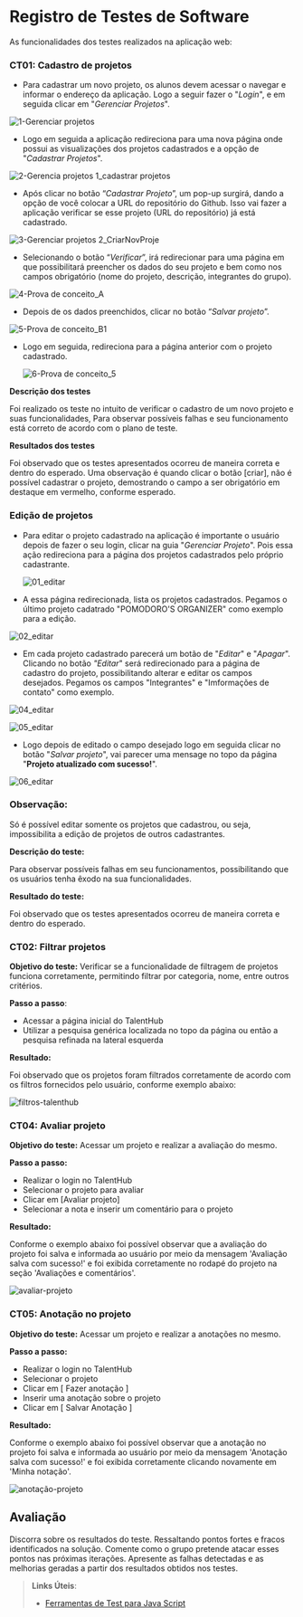 # Registro de Testes de Software

As funcionalidades dos testes realizados na aplicação web:

### CT01: **Cadastro de projetos**

- Para cadastrar um novo projeto, os alunos devem acessar o navegar e informar o endereço da aplicação. Logo a seguir fazer o "*Login*", e em seguida clicar em "*Gerenciar Projetos*".

![1-Gerenciar projetos](https://github.com/ICEI-PUC-Minas-PMV-ADS/pmv-ads-2024-1-e2-proj-int-t8-pmv-ads-2024-1-e2-talenthub/assets/144956029/ea849963-ab22-49fb-88b6-18634f2b6bf7)

- Logo em seguida a aplicação redireciona para uma nova página onde possui as visualizações dos projetos cadastrados e a opção de "*Cadastrar Projetos*".

![2-Gerencia projetos 1_cadastrar projetos](https://github.com/ICEI-PUC-Minas-PMV-ADS/pmv-ads-2024-1-e2-proj-int-t8-pmv-ads-2024-1-e2-talenthub/assets/144956029/43cdd5c8-efba-45ef-82f5-57e4469bf68b)

- Após clicar no botão “*Cadastrar Projeto*”, um pop-up surgirá, dando a opção de você colocar a URL do repositório do Github. Isso vai fazer a aplicação verificar se esse projeto (URL do repositório) já está cadastrado. 

![3-Gerenciar projetos 2_CriarNovProje](https://github.com/ICEI-PUC-Minas-PMV-ADS/pmv-ads-2024-1-e2-proj-int-t8-pmv-ads-2024-1-e2-talenthub/assets/144956029/e4c112bf-ef73-4d1b-a47d-cf7543b7d198)

- Selecionando o botão “*Verificar*”, irá redirecionar para uma página em que possibilitará preencher os dados do seu projeto
e bem como nos campos obrigatório (nome do projeto, descrição, integrantes do grupo).

![4-Prova de conceito_A](https://github.com/ICEI-PUC-Minas-PMV-ADS/pmv-ads-2024-1-e2-proj-int-t8-pmv-ads-2024-1-e2-talenthub/assets/144956029/92f4a39c-5f53-4972-ae46-1c5d9aaa6f3d)

- Depois de os dados preenchidos, clicar no botão “*Salvar projeto*”.

![5-Prova de conceito_B1](https://github.com/ICEI-PUC-Minas-PMV-ADS/pmv-ads-2024-1-e2-proj-int-t8-pmv-ads-2024-1-e2-talenthub/assets/144956029/8b0936ae-bef1-48c7-8949-ab042df18334)

- Logo em seguida, redireciona para a página anterior com o projeto cadastrado.

  ![6-Prova de conceito_5](https://github.com/ICEI-PUC-Minas-PMV-ADS/pmv-ads-2024-1-e2-proj-int-t8-pmv-ads-2024-1-e2-talenthub/assets/144956029/952af900-f027-4126-9619-232b21845637)

**Descrição dos testes**

Foi realizado os teste no intuito de verificar o cadastro de um novo projeto e suas funcionalidades, Para observar possíveis falhas e seu funcionamento está correto de acordo com o plano de teste. 

**Resultados dos testes**

Foi observado que os testes apresentados ocorreu de maneira correta e dentro do esperado. Uma observação é 
quando clicar o botão [criar], não é possível cadastrar o projeto, demostrando o campo a ser obrigatório em 
destaque em vermelho, conforme esperado.

### **Edição de projetos**

- Para editar o projeto cadastrado na aplicação é importante o usuário depois de fazer o seu login, clicar na guia "*Gerenciar Projeto*". Pois essa ação redireciona para a página dos projetos cadastrados pelo próprio cadastrante.

  ![01_editar](https://github.com/ICEI-PUC-Minas-PMV-ADS/pmv-ads-2024-1-e2-proj-int-t8-pmv-ads-2024-1-e2-talenthub/assets/144956029/1ea6ba6b-d781-453b-bb8d-f1919fcb2471)

- A essa página redirecionada, lista os projetos cadastrados. Pegamos o último projeto cadatrado "POMODORO'S ORGANIZER" como exemplo para a edição.

![02_editar](https://github.com/ICEI-PUC-Minas-PMV-ADS/pmv-ads-2024-1-e2-proj-int-t8-pmv-ads-2024-1-e2-talenthub/assets/144956029/ee7b3a25-355c-4b9a-96f4-b8aa73aaa224)

- Em cada projeto cadastrado parecerá um botão de "*Editar*" e "*Apagar*". Clicando no botão *"Editar*" será redirecionado para a página de cadastro do projeto, possibilitando alterar e editar os campos desejados. Pegamos os campos "Integrantes" e "Imformações de contato" como exemplo.

![04_editar](https://github.com/ICEI-PUC-Minas-PMV-ADS/pmv-ads-2024-1-e2-proj-int-t8-pmv-ads-2024-1-e2-talenthub/assets/144956029/476efd3a-9001-44ce-97bd-fa89a6bafc62)

![05_editar](https://github.com/ICEI-PUC-Minas-PMV-ADS/pmv-ads-2024-1-e2-proj-int-t8-pmv-ads-2024-1-e2-talenthub/assets/144956029/abe5b028-d369-416b-a2db-ebf91fc9b61b)

- Logo depois de editado o campo desejado logo em seguida clicar no botão "*Salvar projeto*", vai parecer uma mensage no topo da página "**Projeto atualizado com sucesso!**".

 ![06_editar](https://github.com/ICEI-PUC-Minas-PMV-ADS/pmv-ads-2024-1-e2-proj-int-t8-pmv-ads-2024-1-e2-talenthub/assets/144956029/4cadf05c-7d39-40a9-ab61-582dd63c85c6)

### Observação:
   Só é possível editar somente os projetos que cadastrou, ou seja, impossibilita a edição de projetos de outros cadastrantes.
    
**Descrição do teste:**

  Para observar possíveis falhas em seu funcionamentos, possibilitando que os usuários tenha êxodo na sua funcionalidades.

**Resultado do teste:**

  Foi observado que os testes apresentados ocorreu de maneira correta e dentro do esperado.

### CT02: **Filtrar projetos**

**Objetivo do teste:** Verificar se a funcionalidade de filtragem de projetos funciona corretamente, permitindo filtrar por categoria, nome, entre outros critérios.

**Passo a passo**:
- Acessar a página inicial do TalentHub
- Utilizar a pesquisa genérica localizada no topo da página ou então a pesquisa refinada na lateral esquerda

**Resultado:**

Foi observado que os projetos foram filtrados corretamente de acordo com os filtros fornecidos pelo usuário, conforme exemplo abaixo:

![filtros-talenthub](https://github.com/ICEI-PUC-Minas-PMV-ADS/pmv-ads-2024-1-e2-proj-int-t8-pmv-ads-2024-1-e2-talenthub/assets/56805870/8a010940-b120-48a2-8881-0cfe15511407)

### CT04: **Avaliar projeto**

**Objetivo do teste:**  Acessar um projeto e realizar a avaliação do mesmo.

**Passo a passo:**
- Realizar o login no TalentHub
- Selecionar o projeto para avaliar
- Clicar em [Avaliar projeto]
- Selecionar a nota e inserir um comentário para o projeto

**Resultado:**

Conforme o exemplo abaixo foi possível observar que a avaliação do projeto foi salva e informada ao usuário por meio da mensagem 'Avaliação salva com sucesso!' e foi exibida corretamente no rodapé do projeto na seção 'Avaliações e comentários'.

![avaliar-projeto](https://github.com/ICEI-PUC-Minas-PMV-ADS/pmv-ads-2024-1-e2-proj-int-t8-pmv-ads-2024-1-e2-talenthub/assets/56805870/6efcc35f-cc80-42d5-816c-1fe30935d1f9)

### CT05: **Anotação no projeto**

**Objetivo do teste:**  Acessar um projeto e realizar a anotações no mesmo.

**Passo a passo:**
- Realizar o login no TalentHub
- Selecionar o projeto
- Clicar em [ Fazer anotação ]
- Inserir uma anotação sobre o projeto
- Clicar em [ Salvar Anotação ]

**Resultado:**

Conforme o exemplo abaixo foi possível observar que a anotação no projeto foi salva e informada ao usuário por meio da mensagem 'Anotação salva com sucesso!' e foi exibida corretamente clicando novamente em 'Minha notação'.

![anotação-projeto](https://github.com/ICEI-PUC-Minas-PMV-ADS/pmv-ads-2024-1-e2-proj-int-t8-pmv-ads-2024-1-e2-talenthub/assets/61726518/ed9a3081-cfc6-478a-8aa4-e8292d3c5968)
                                     
## Avaliação

Discorra sobre os resultados do teste. Ressaltando pontos fortes e fracos identificados na solução. Comente como o grupo pretende atacar esses pontos nas próximas iterações. Apresente as falhas detectadas e as melhorias geradas a partir dos resultados obtidos nos testes.

> **Links Úteis**:
> - [Ferramentas de Test para Java Script](https://geekflare.com/javascript-unit-testing/)
